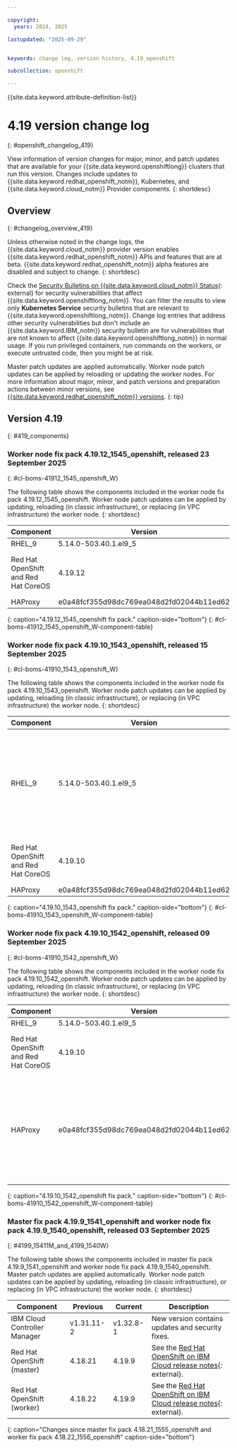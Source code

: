 ```yaml
---

copyright:
  years: 2024, 2025

lastupdated: "2025-09-29"


keywords: change log, version history, 4.19_openshift

subcollection: openshift

---
```


{{site.data.keyword.attribute-definition-list}}

<!-- The content in this topic is auto-generated except for reuse-snippets indicated with {[ ]}. -->


# 4.19 version change log
{: #openshift_changelog_419}

View information of version changes for major, minor, and patch updates that are available for your {{site.data.keyword.openshiftlong}} clusters that run this version. Changes include updates to {{site.data.keyword.redhat_openshift_notm}}, Kubernetes, and {{site.data.keyword.cloud_notm}} Provider components.
{: shortdesc}

## Overview
{: #changelog_overview_419}


Unless otherwise noted in the change logs, the {{site.data.keyword.cloud_notm}} provider version enables {{site.data.keyword.redhat_openshift_notm}} APIs and features that are at beta. {{site.data.keyword.redhat_openshift_notm}} alpha features are disabled and subject to change.
{: shortdesc}

Check the [Security Bulletins on {{site.data.keyword.cloud_notm}} Status](https://cloud.ibm.com/status?selected=security){: external} for security vulnerabilities that affect {{site.data.keyword.openshiftlong_notm}}. You can filter the results to view only **Kubernetes Service** security bulletins that are relevant to {{site.data.keyword.openshiftlong_notm}}. Change log entries that address other security vulnerabilities but don't include an {{site.data.keyword.IBM_notm}} security bulletin are for vulnerabilities that are not known to affect {{site.data.keyword.openshiftlong_notm}} in normal usage. If you run privileged containers, run commands on the workers, or execute untrusted code, then you might be at risk.

Master patch updates are applied automatically. Worker node patch updates can be applied by reloading or updating the worker nodes. For more information about major, minor, and patch versions and preparation actions between minor versions, see [{{site.data.keyword.redhat_openshift_notm}} versions](/docs/openshift?topic=openshift-openshift_versions).
{: tip}

## Version 4.19
{: #419_components}


### Worker node fix pack 4.19.12_1545_openshift, released 23 September 2025
{: #cl-boms-41912_1545_openshift_W}

The following table shows the components included in the worker node fix pack 4.19.12_1545_openshift. Worker node patch updates can be applied by updating, reloading (in classic infrastructure), or replacing (in VPC infrastructure) the worker node.
{: shortdesc}

| Component | Version | Description |
| ---- | ---- | ---- |
|RHEL_9|5.14.0-503.40.1.el9_5|N/A|
|Red Hat OpenShift and Red Hat CoreOS|4.19.12|For more information, see the [change logs](https://docs.redhat.com/en/documentation/openshift_container_platform/4.19/html/release_notes/ocp-4-19-release-notes.html#ocp-4-19-12_release-notes).|
|HAProxy|e0a48fcf355d98dc769ea048d2fd02044b11ed62|N/A|
{: caption="4.19.12_1545_openshift fix pack." caption-side="bottom"}
{: #cl-boms-41912_1545_openshift_W-component-table}



### Worker node fix pack 4.19.10_1543_openshift, released 15 September 2025
{: #cl-boms-41910_1543_openshift_W}

The following table shows the components included in the worker node fix pack 4.19.10_1543_openshift. Worker node patch updates can be applied by updating, reloading (in classic infrastructure), or replacing (in VPC infrastructure) the worker node.
{: shortdesc}

| Component | Version | Description |
| ---- | ---- | ---- |
|RHEL_9|5.14.0-503.40.1.el9_5|SELinux policy update for container runtime BPF execution to allow workloads like GPU Operators to run successfully|
|Red Hat OpenShift and Red Hat CoreOS|4.19.10|For more information, see the [change logs](https://docs.redhat.com/en/documentation/openshift_container_platform/4.19/html/release_notes/ocp-4-19-release-notes.html#ocp-4-19-10_release-notes).|
|HAProxy|e0a48fcf355d98dc769ea048d2fd02044b11ed62|N/A|
{: caption="4.19.10_1543_openshift fix pack." caption-side="bottom"}
{: #cl-boms-41910_1543_openshift_W-component-table}



### Worker node fix pack 4.19.10_1542_openshift, released 09 September 2025
{: #cl-boms-41910_1542_openshift_W}

The following table shows the components included in the worker node fix pack 4.19.10_1542_openshift. Worker node patch updates can be applied by updating, reloading (in classic infrastructure), or replacing (in VPC infrastructure) the worker node.
{: shortdesc}

| Component | Version | Description |
| ---- | ---- | ---- |
|RHEL_9|5.14.0-503.40.1.el9_5|N/A|
|Red Hat OpenShift and Red Hat CoreOS|4.19.10|For more information, see the [change logs](https://docs.redhat.com/en/documentation/openshift_container_platform/4.19/html/release_notes/ocp-4-19-release-notes.html#ocp-4-19-10_release-notes).|
|HAProxy|e0a48fcf355d98dc769ea048d2fd02044b11ed62|Resolves the following CVEs: [CVE-2025-6020](https://nvd.nist.gov/vuln/detail/CVE-2025-6020){: external}, and [CVE-2025-8941](https://nvd.nist.gov/vuln/detail/CVE-2025-8941){: external}.|
{: caption="4.19.10_1542_openshift fix pack." caption-side="bottom"}
{: #cl-boms-41910_1542_openshift_W-component-table}



### Master fix pack 4.19.9_1541_openshift and worker node fix pack 4.19.9_1540_openshift, released 03 September 2025
{: #4199_15411M_and_4199_1540W}

The following table shows the components included in master fix pack 4.19.9_1541_openshift and worker node fix pack 4.19.9_1540_openshift. Master patch updates are applied automatically. Worker node patch updates can be applied by updating, reloading (in classic infrastructure), or replacing (in VPC infrastructure) the worker node.
{: shortdesc}

| Component | Previous | Current | Description |
| --- | --- | --- | --- |
| IBM Cloud Controller Manager | v1.31.11-2 | v1.32.8-1 | New version contains updates and security fixes. |
| Red Hat OpenShift (master) | 4.18.21 | 4.19.9 | See the [Red Hat OpenShift on IBM Cloud release notes](https://docs.redhat.com/en/documentation/openshift_container_platform/4.19/html/release_notes/ocp-4-19-release-notes#ocp-4-19-9_release-notes){: external}. |
| Red Hat OpenShift (worker) | 4.18.22 | 4.19.9 | See the [Red Hat OpenShift on IBM Cloud release notes](https://docs.redhat.com/en/documentation/openshift_container_platform/4.19/html/release_notes/ocp-4-19-release-notes#ocp-4-19-9_release-notes){: external}. |
{: caption="Changes since master fix pack 4.18.21_1555_openshift and worker fix pack 4.18.22_1556_openshift" caption-side="bottom"}
